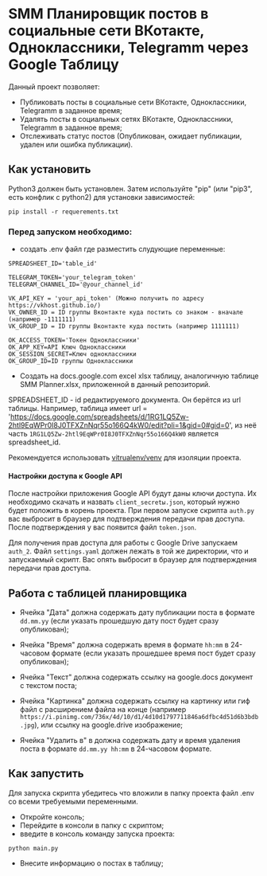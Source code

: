 # SMM Планировщик постов в социальные сети ВКотакте, Одноклассники, Telegramm через Google Таблицу

Данный проект позволяет:

* Публиковать посты в социальные сети ВКотакте, Одноклассники, Telegramm в заданное время;
* Удалять посты в социальных сетях ВКотакте, Одноклассники, Telegramm в заданное время;
* Отслеживать статус постов (Опубликован, ожидает публикации, удален или ошибка публикации).

## Как установить

Python3 должен быть установлен.
Затем используйте "pip" (или "pip3", есть конфлик с python2) для установки зависимостей:

```pip install -r requerements.txt```

### Перед запуском необходимо:

* создать .env файл где разместить слудующие переменные:
```
SPREADSHEET_ID='table_id'

TELEGRAM_TOKEN='your_telegram_token'
TELEGRAM_CHANNEL_ID='@your_channel_id'

VK_API_KEY = 'your_api_token' (Можно получить по адресу https://vkhost.github.io/) 
VK_OWNER_ID = ID группы Вконтакте куда постить со знаком - вначале (например -1111111)
VK_GROUP_ID = ID группы Вконтакте куда постить (например 1111111)

OK_ACCESS_TOKEN='Токен Одноклассники'
OK_APP_KEY=API Ключ Одноклассники
OK_SESSION_SECRET=Ключ одноклассники
OK_GROUP_ID=ID группы Одноклассники
```
* Создать на docs.google.com excel xlsx таблицу, аналогичную таблице SMM Planner.xlsx, приложенной в данный репозиторий.

SPREADSHEET_ID - id редактируемого документа. Он берётся из url таблицы. Например, таблица имеет url = 'https://docs.google.com/spreadsheets/d/1RG1LQ5Zw-2htl9EqWPr0I8J0TFXZnNqr55o166Q4kW0/edit?pli=1&gid=0#gid=0', из неё часть `1RG1LQ5Zw-2htl9EqWPr0I8J0TFXZnNqr55o166Q4kW0` является spreadsheet_id.

Рекомендуется использовать [vitrualenv/venv](https://docs.python.org/3/library/venv.html) для изоляции проекта.

#### Настройки доступа к Google API

После настройки приложения Google API будут даны ключи доступа. Их необходимо скачать и назвать `client_secretы.json`, который нужно будет положить в корень проекта. При первом запуске скрипта `auth.py` вас выбросит в браузер для подтверждения передачи прав доступа. После подтверждения у вас появится файл `token.json`. 

Для получения прав доступа для работы с Google Drive запускаем `auth_2`. Файл `settings.yaml` должен лежать в той же директории, что и запускаемый скрипт. Вас опять выбросит в браузер для подтверждения передачи прав доступа.

## Работа с таблицей планировщика

* Ячейка "Дата" должна содержать дату публикации поста в формате `dd.mm.yy` (если указать прошедшую дату пост будет сразу опубликован);

* Ячейка "Время" должна содержать время в формате `hh:mm` в 24-часовом формате (если указать прошедшее время пост будет сразу опубликован);

* Ячейка "Текст" должна содержать ссылку на google.docs документ с текстом поста;

* Ячейка "Картинка" должна содержать ссылку на картинку или гиф файл с расширением файла на конце (например `https://i.pinimg.com/736x/4d/10/d1/4d10d1797711846a6dfbc4d51d6b3bdb.jpg`), или ссылку на google.drive изображение;

* Ячейка "Удалить в" в должна содержать дату и время удаления поста в формате `dd.mm.yy hh:mm` в 24-часовом формате.

## Как запустить

Для запуска скрипта убедитесь что вложили в папку проекта файл .env со всеми требуемыми переменными.

* Откройте консоль;
* Перейдите в консоли в папку с скриптом;
* введите в консоль команду запуска проекта:
```
python main.py
```
* Внесите информацию о постах в таблицу;
